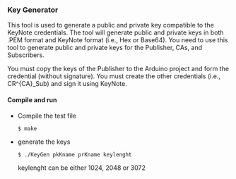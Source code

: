 ### Key Generator

This tool is used to generate a public and private key compatible to the KeyNote credentials. 
The tool will generate public and  private keys in both  .PEM  format and KeyNote format (i.e., Hex or Base64). 
You need to use this tool to generate public and private keys for the Publisher, CAs, and Subscribers. 

You must copy the keys of the Publisher to the  Arduino project and form the credential (without signature).   You must create the other credentials (i.e., CR^{CA}_Sub) and sign it using KeyNote. 



#### Compile and run 

- Compile the test file

  `$ make`

- generate the keys  

  `$ ./KeyGen pkKname prKname keylenght `

  keylenght can be either 1024, 2048 or 3072

